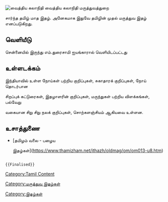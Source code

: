 ![வைத்திய கலாநிதி](வைத்.jpg "வைத்திய கலாநிதி") வைத்திய கலாநிதி மருத்துவத்துறை
சார்ந்த தமிழ் மாத இதழ். அனேகமாக இதுவே தமிழின் முதல் மருத்துவ இதழ் எனப்படுகிறது.

## வெளியீடு

சென்னையில் இருந்து எம்.துரைசாமி ஐயங்காரால் வெளியிடப்பட்டது

## உள்ளடக்கம்

இந்தியாவில் உள்ள நோய்கள் பற்றிய குறிப்புகள், சுகாதாரக் குறிப்புகள், நோய் தொடர்பான
சிறப்புக் கட்டுரைகள், இதழாளரின் குறிப்புகள், மருந்துகள் பற்றிய விளக்கங்கள், பல்வேறு
வகையான சிறு சிறு நலக் குறிப்புகள், சொற்களஞ்சியம் ஆகியவை உள்ளன.

## உசாத்துணை

-   [தமிழம் வலை - பழைய
    இதழ்கள்](https://www.thamizham.net/ithazh/oldmag/om/om013-u8.htm)

```{=mediawiki}
{{Finalised}}
```
[Category:Tamil Content](Category:Tamil_Content "wikilink")
[Category:மருத்துவ இதழ்கள்](Category:மருத்துவ_இதழ்கள் "wikilink")
[Category:இதழ்கள்](Category:இதழ்கள் "wikilink")
